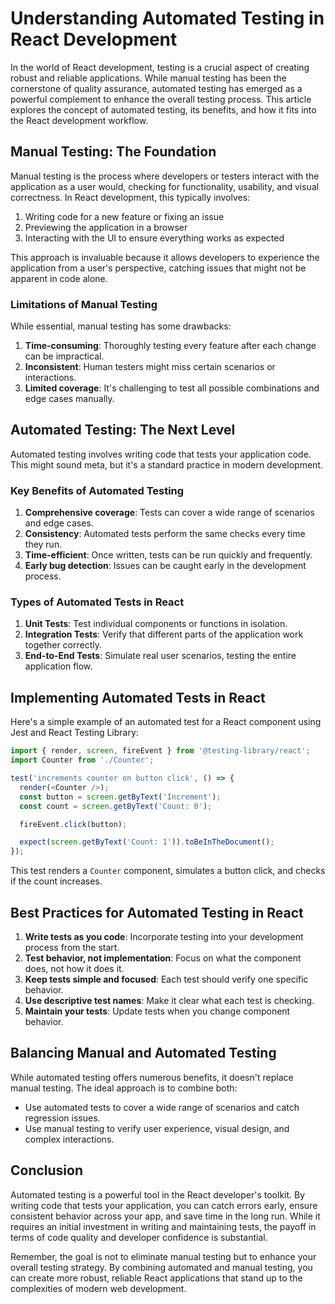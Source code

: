 # Understanding Automated Testing in React Development

In the world of React development, testing is a crucial aspect of creating robust and reliable applications. While manual testing has been the cornerstone of quality assurance, automated testing has emerged as a powerful complement to enhance the overall testing process. This article explores the concept of automated testing, its benefits, and how it fits into the React development workflow.

## Manual Testing: The Foundation

Manual testing is the process where developers or testers interact with the application as a user would, checking for functionality, usability, and visual correctness. In React development, this typically involves:

1. Writing code for a new feature or fixing an issue
2. Previewing the application in a browser
3. Interacting with the UI to ensure everything works as expected

This approach is invaluable because it allows developers to experience the application from a user's perspective, catching issues that might not be apparent in code alone.

### Limitations of Manual Testing

While essential, manual testing has some drawbacks:

1. **Time-consuming**: Thoroughly testing every feature after each change can be impractical.
2. **Inconsistent**: Human testers might miss certain scenarios or interactions.
3. **Limited coverage**: It's challenging to test all possible combinations and edge cases manually.

## Automated Testing: The Next Level

Automated testing involves writing code that tests your application code. This might sound meta, but it's a standard practice in modern development.

### Key Benefits of Automated Testing

1. **Comprehensive coverage**: Tests can cover a wide range of scenarios and edge cases.
2. **Consistency**: Automated tests perform the same checks every time they run.
3. **Time-efficient**: Once written, tests can be run quickly and frequently.
4. **Early bug detection**: Issues can be caught early in the development process.

### Types of Automated Tests in React

1. **Unit Tests**: Test individual components or functions in isolation.
2. **Integration Tests**: Verify that different parts of the application work together correctly.
3. **End-to-End Tests**: Simulate real user scenarios, testing the entire application flow.

## Implementing Automated Tests in React

Here's a simple example of an automated test for a React component using Jest and React Testing Library:

```javascript
import { render, screen, fireEvent } from '@testing-library/react';
import Counter from './Counter';

test('increments counter on button click', () => {
  render(<Counter />);
  const button = screen.getByText('Increment');
  const count = screen.getByText('Count: 0');

  fireEvent.click(button);

  expect(screen.getByText('Count: 1')).toBeInTheDocument();
});
```

This test renders a `Counter` component, simulates a button click, and checks if the count increases.

## Best Practices for Automated Testing in React

1. **Write tests as you code**: Incorporate testing into your development process from the start.
2. **Test behavior, not implementation**: Focus on what the component does, not how it does it.
3. **Keep tests simple and focused**: Each test should verify one specific behavior.
4. **Use descriptive test names**: Make it clear what each test is checking.
5. **Maintain your tests**: Update tests when you change component behavior.

## Balancing Manual and Automated Testing

While automated testing offers numerous benefits, it doesn't replace manual testing. The ideal approach is to combine both:

- Use automated tests to cover a wide range of scenarios and catch regression issues.
- Use manual testing to verify user experience, visual design, and complex interactions.

## Conclusion

Automated testing is a powerful tool in the React developer's toolkit. By writing code that tests your application, you can catch errors early, ensure consistent behavior across your app, and save time in the long run. While it requires an initial investment in writing and maintaining tests, the payoff in terms of code quality and developer confidence is substantial.

Remember, the goal is not to eliminate manual testing but to enhance your overall testing strategy. By combining automated and manual testing, you can create more robust, reliable React applications that stand up to the complexities of modern web development.